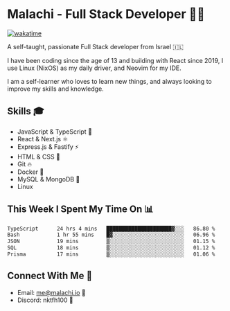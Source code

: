 # Malachi - Full Stack Developer 🚀🔥
[![wakatime](https://wakatime.com/badge/user/112ec769-e669-4b78-a46f-cf4343930741.svg)](https://wakatime.com/@112ec769-e669-4b78-a46f-cf4343930741)

A self-taught, passionate Full Stack developer from Israel 🇮🇱

I have been coding since the age of 13 and building with React since 2019, I use Linux (NixOS) as my daily driver, and Neovim for my IDE.

I am a self-learner who loves to learn new things, and always looking to improve my skills and knowledge.

## Skills 🎓
- JavaScript & TypeScript 💎
- React & Next.js ⚛️
- Express.js & Fastify ⚡️
- HTML & CSS 🎨
- Git 🔥
- Docker 🐳
- MySQL & MongoDB 💾
- Linux

## This Week I Spent My Time On 📊
<!--START_SECTION:waka-->

```txt
TypeScript      24 hrs 4 mins   █████████████████████▓░░░   86.80 %
Bash            1 hr 55 mins    █▓░░░░░░░░░░░░░░░░░░░░░░░   06.96 %
JSON            19 mins         ▒░░░░░░░░░░░░░░░░░░░░░░░░   01.15 %
SQL             18 mins         ▒░░░░░░░░░░░░░░░░░░░░░░░░   01.12 %
Prisma          17 mins         ▒░░░░░░░░░░░░░░░░░░░░░░░░   01.06 %
```

<!--END_SECTION:waka-->


## Connect With Me 📱
- Email: me@malachi.io 📧
- Discord: nktfh100 👾

